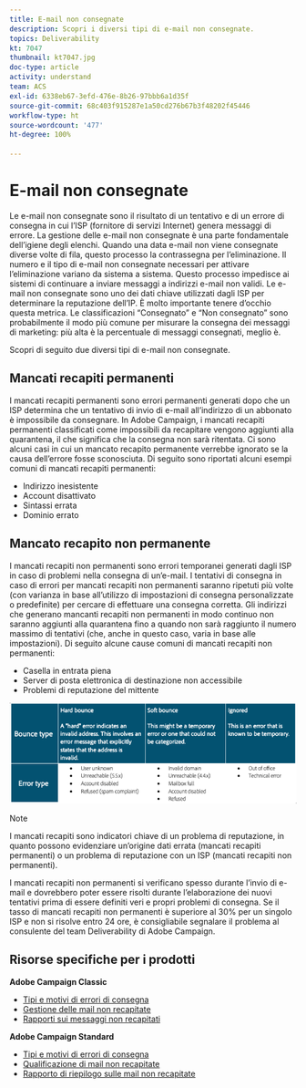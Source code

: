 ```yaml
---
title: E-mail non consegnate
description: Scopri i diversi tipi di e-mail non consegnate.
topics: Deliverability
kt: 7047
thumbnail: kt7047.jpg
doc-type: article
activity: understand
team: ACS
exl-id: 6338eb67-3efd-476e-8b26-97bbb6a1d35f
source-git-commit: 68c403f915287e1a50cd276b67b3f48202f45446
workflow-type: ht
source-wordcount: '477'
ht-degree: 100%

---
```


# E-mail non consegnate

Le e-mail non consegnate sono il risultato di un tentativo e di un errore di consegna in cui l’ISP (fornitore di servizi Internet) genera messaggi di errore. La gestione delle e-mail non consegnate è una parte fondamentale dell’igiene degli elenchi. Quando una data e-mail non viene consegnate diverse volte di fila, questo processo la contrassegna per l’eliminazione. Il numero e il tipo di e-mail non consegnate necessari per attivare l’eliminazione variano da sistema a sistema. Questo processo impedisce ai sistemi di continuare a inviare messaggi a indirizzi e-mail non validi. Le e-mail non consegnate sono uno dei dati chiave utilizzati dagli ISP per determinare la reputazione dell’IP. È molto importante tenere d’occhio questa metrica. Le classificazioni “Consegnato” e “Non consegnato” sono probabilmente il modo più comune per misurare la consegna dei messaggi di marketing: più alta è la percentuale di messaggi consegnati, meglio è.

Scopri di seguito due diversi tipi di e-mail non consegnate.

## Mancati recapiti permanenti

I mancati recapiti permanenti sono errori permanenti generati dopo che un ISP determina che un tentativo di invio di e-mail all’indirizzo di un abbonato è impossibile da consegnare. In Adobe Campaign, i mancati recapiti permanenti classificati come impossibili da recapitare vengono aggiunti alla quarantena, il che significa che la consegna non sarà ritentata. Ci sono alcuni casi in cui un mancato recapito permanente verrebbe ignorato se la causa dell’errore fosse sconosciuta.
Di seguito sono riportati alcuni esempi comuni di mancati recapiti permanenti:

* Indirizzo inesistente
* Account disattivato
* Sintassi errata
* Dominio errato

## Mancato recapito non permanente

I mancati recapiti non permanenti sono errori temporanei generati dagli ISP in caso di problemi nella consegna di un’e-mail. I tentativi di consegna in caso di errori per mancati recapiti non permanenti saranno ripetuti più volte (con varianza in base all’utilizzo di impostazioni di consegna personalizzate o predefinite) per cercare di effettuare una consegna corretta. Gli indirizzi che generano mancanti recapiti non permanenti in modo continuo non saranno aggiunti alla quarantena fino a quando non sarà raggiunto il numero massimo di tentativi (che, anche in questo caso, varia in base alle impostazioni). Di seguito alcune cause comuni di mancati recapiti non permanenti:

* Casella in entrata piena
* Server di posta elettronica di destinazione non accessibile
* Problemi di reputazione del mittente

![tipi di mancato recapito](../assets/bounce-types.png)

>[!NOTE]
>
>I mancati recapiti sono indicatori chiave di un problema di reputazione, in quanto possono evidenziare un’origine dati errata (mancati recapiti permanenti) o un problema di reputazione con un ISP (mancati recapiti non permanenti).
>
>I mancati recapiti non permanenti si verificano spesso durante l’invio di e-mail e dovrebbero poter essere risolti durante l’elaborazione dei nuovi tentativi prima di essere definiti veri e propri problemi di consegna. Se il tasso di mancati recapiti non permanenti è superiore al 30% per un singolo ISP e non si risolve entro 24 ore, è consigliabile segnalare il problema al consulente del team Deliverability di Adobe Campaign.

## Risorse specifiche per i prodotti

**Adobe Campaign Classic**

* [Tipi e motivi di errori di consegna](https://experienceleague.adobe.com/docs/campaign-classic/using/sending-messages/monitoring-deliveries/understanding-delivery-failures.html?lang=it#delivery-failure-types-and-reasons)
* [Gestione delle mail non recapitate](https://experienceleague.adobe.com/docs/campaign-classic/using/sending-messages/monitoring-deliveries/understanding-delivery-failures.html?lang=it#bounce-mail-management)
* [Rapporti sui messaggi non recapitati](https://experienceleague.adobe.com/docs/campaign-classic/using/reporting/reports-on-deliveries/global-reports.html?lang=it#non-deliverables-and-bounces)

**Adobe Campaign Standard**

* [Tipi e motivi di errori di consegna](https://experienceleague.adobe.com/docs/campaign-standard/using/testing-and-sending/monitoring-messages/understanding-delivery-failures.html?lang=it#delivery-failure-types-and-reasons)
* [Qualificazione di mail non recapitate](https://experienceleague.adobe.com/docs/campaign-standard/using/testing-and-sending/monitoring-messages/understanding-delivery-failures.html?lang=it#bounce-mail-qualification)
* [Rapporto di riepilogo sulle mail non recapitate](https://experienceleague.adobe.com/docs/campaign-standard/using/reporting/list-of-reports/bounce-summary.html?lang=it#reporting)
